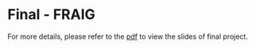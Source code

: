 # Final - FRAIG

For more details, please refer to the [pdf](https://github.com/kkeen699/NTU-DSnP2017/blob/master/final/FraigProject.pdf) to view the slides of final project.